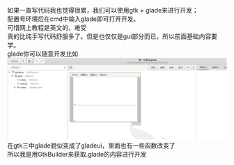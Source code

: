 如果一直写代码我也觉得很累，我们可以使用gtk + glade来进行开发；  
配置号环境后在cmd中输入glade即可打开开发。  
可惜网上教程是英文的，难受  
真的比纯手写代码舒服多了。但是也仅仅是gui部分而已，所以前面基础内容要学。  
glade你可以随意开发比如  
![sample](./glade.jpg)
在gtk三中glade貌似变成了gladeui，里面也有一些函数改变了  
所以我是用GtkBuilder来获取.glade的内容进行开发